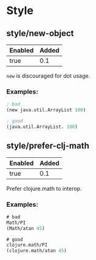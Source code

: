 # Style

## style/new-object

| Enabled | Added |
| ------- | ----- |
|    true |   0.1 |

`new` is discouraged for dot usage.

### Examples:
```clojure
; bad
(new java.util.ArrayList 100)

; good
(java.util.ArrayList. 100)
```

## style/prefer-clj-math

| Enabled | Added |
| ------- | ----- |
|    true |   0.1 |

Prefer clojure.math to interop.

### Examples:
```clojure
# bad
Math/PI
(Math/atan 45)

# good
clojure.math/PI
(clojure.math/atan 45)
```
